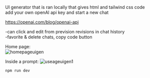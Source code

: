 UI generator that is ran locally that gives html and tailwind css code  
add your own openAI api key and start a new chat  

https://openai.com/blog/openai-api  

-can click and edit from prevision revisions in chat history  
-favorite & delete chats, copy code button  


Home page: <br/>
![homepageuigen](https://github.com/user-attachments/assets/45acbb9f-c510-4042-be8f-ab8df575ce7d) <br/>

Inside a prompt:
![useageuigen1](https://github.com/user-attachments/assets/023d8dd6-eb01-4d63-92a4-547788333b0b)


`npm run dev`
